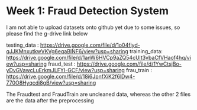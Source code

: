 # Week 1: Fraud Detection System

I am not able to upload datasets onto github yet due to some issues, so please find the g-drive link below

testing_data : https://drive.google.com/file/d/1o04fiyd-qJJKMnxutkwVKVg6eqaBlNF6/view?usp=sharing
training_data: https://drive.google.com/file/d/1anW6HVCp9aZQ54cUlt3vbaCfVHaof4hq/view?usp=sharing
fraud_test   : https://drive.google.com/file/d/1YwCtsjBo-yDvGVawcLuErkmJLFYI-GCF/view?usp=sharing
frau_train   : https://drive.google.com/file/d/18i6JpnfXiK2f6lDw4-770O8Hyqcdi8gB/view?usp=sharing

The Fraudtest and FraudTrain are uncleaned data, whereas the other 2 files are the data after the preprocessing

